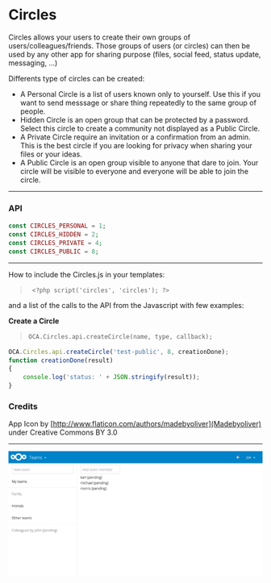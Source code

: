 # Circles

Circles allows your users to create their own groups of users/colleagues/friends. 
Those groups of users (or circles) can then be used by any other app for sharing purpose 
(files, social feed, status update, messaging, ...) 

Differents type of circles can be created:


- A Personal Circle is a list of users known only to yourself. 
Use this if you want to send messsage or share thing repeatedly to the same group of people.
- Hidden Circle is an open group that can be protected by a password. 
Select this circle to create a community not displayed as a Public Circle.
- A Private Circle require an invitation or a confirmation from an admin.
This is the best circle if you are looking for privacy when sharing your files or your ideas.
- A Public Circle is an open group visible to anyone that dare to join. 
Your circle will be visible to everyone and everyone will be able to join the circle.



***
### API

```php
const CIRCLES_PERSONAL = 1;
const CIRCLES_HIDDEN = 2;
const CIRCLES_PRIVATE = 4;
const CIRCLES_PUBLIC = 8;
```
***

How to include the Circles.js in your templates:
>      <?php script('circles', 'circles'); ?>

and a list of the calls to the API from the Javascript with few examples:

**Create a Circle**
>     OCA.Circles.api.createCircle(name, type, callback);
```javascript
OCA.Circles.api.createCircle('test-public', 8, creationDone);
function creationDone(result)
{
	console.log('status: ' + JSON.stringify(result));
}     
```

### Credits

App Icon by [http://www.flaticon.com/authors/madebyoliver](Madebyoliver) under Creative Commons BY 3.0


***
![example screenshot](example.png)

